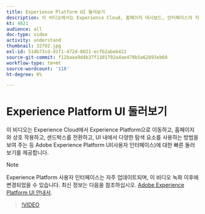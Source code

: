 ```yaml
---
title: Experience Platform UI 둘러보기
description: 이 비디오에서는 Experience Cloud, 홈페이지 대시보드, 인터페이스의 지원 기능, 샌드박스 전환기 및 탐색 요소에서 Experience Platform으로 이동하는 방법을 보여 주는 Adobe Experience Platform의 사용자 인터페이스를 간략하게 소개합니다.
kt: 4821
audience: all
doc-type: video
activity: understand
thumbnail: 32792.jpg
exl-id: 514b73cd-d1f1-472d-8021-ecfb2abeb411
source-git-commit: f12baaa9d4b37f1101792a4ae479b5a62893eb68
workflow-type: tm+mt
source-wordcount: '118'
ht-degree: 0%

---
```


# Experience Platform UI 둘러보기

이 비디오는 Experience Cloud에서 Experience Platform으로 이동하고, 홈페이지와 상호 작용하고, 샌드박스를 전환하고, UI 내에서 다양한 탐색 요소를 사용하는 방법을 보여 주는 등 Adobe Experience Platform UI(사용자 인터페이스)에 대한 빠른 둘러보기를 제공합니다.

>[!NOTE]
>
>Experience Platform 사용자 인터페이스는 자주 업데이트되며, 이 비디오 녹화 이후에 변경되었을 수 있습니다. 최신 정보는 다음을 참조하십시오. [Adobe Experience Platform UI 안내서](../ui-guide.md).


>[!VIDEO](https://video.tv.adobe.com/v/32792?quality=12&learn=on)
